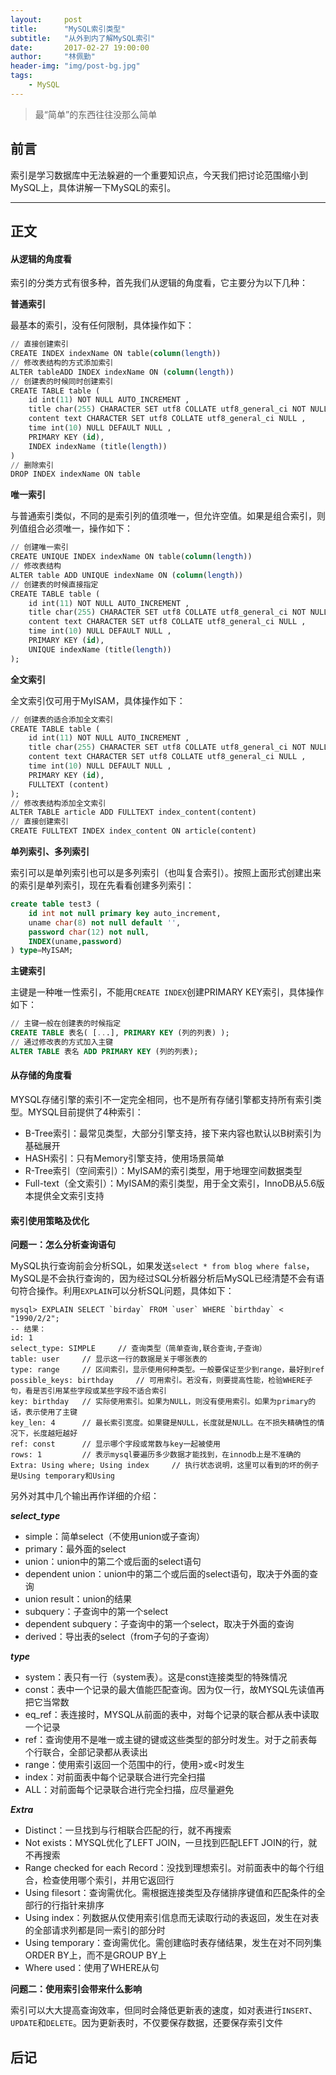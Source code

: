 ```yaml
---
layout:     post
title:      "MySQL索引类型"
subtitle:   "从外到内了解MySQL索引"
date:       2017-02-27 19:00:00
author:     "林佩勤"
header-img: "img/post-bg.jpg"
tags:
    - MySQL
---
```


> 最“简单”的东西往往没那么简单


## 前言

索引是学习数据库中无法躲避的一个重要知识点，今天我们把讨论范围缩小到MySQL上，具体讲解一下MySQL的索引。

---

## 正文

#### 从逻辑的角度看

索引的分类方式有很多种，首先我们从逻辑的角度看，它主要分为以下几种：

**普通索引**

最基本的索引，没有任何限制，具体操作如下：

```sql
// 直接创建索引
CREATE INDEX indexName ON table(column(length))
// 修改表结构的方式添加索引
ALTER tableADD INDEX indexName ON (column(length))
// 创建表的时候同时创建索引
CREATE TABLE table (
	id int(11) NOT NULL AUTO_INCREMENT ,
	title char(255) CHARACTER SET utf8 COLLATE utf8_general_ci NOT NULL ,
	content text CHARACTER SET utf8 COLLATE utf8_general_ci NULL ,
	time int(10) NULL DEFAULT NULL ,
	PRIMARY KEY (id),
	INDEX indexName (title(length))
)
// 删除索引
DROP INDEX indexName ON table
```

**唯一索引**

与普通索引类似，不同的是索引列的值须唯一，但允许空值。如果是组合索引，则列值组合必须唯一，操作如下：

```sql
// 创建唯一索引
CREATE UNIQUE INDEX indexName ON table(column(length))
// 修改表结构
ALTER table ADD UNIQUE indexName ON (column(length))
// 创建表的时候直接指定
CREATE TABLE table (
	id int(11) NOT NULL AUTO_INCREMENT ,
	title char(255) CHARACTER SET utf8 COLLATE utf8_general_ci NOT NULL ,
	content text CHARACTER SET utf8 COLLATE utf8_general_ci NULL ,
	time int(10) NULL DEFAULT NULL ,
	PRIMARY KEY (id),
	UNIQUE indexName (title(length))
);
```

**全文索引**

全文索引仅可用于MyISAM，具体操作如下：

```sql
// 创建表的适合添加全文索引
CREATE TABLE table (
	id int(11) NOT NULL AUTO_INCREMENT ,
	title char(255) CHARACTER SET utf8 COLLATE utf8_general_ci NOT NULL ,
	content text CHARACTER SET utf8 COLLATE utf8_general_ci NULL ,
	time int(10) NULL DEFAULT NULL ,
	PRIMARY KEY (id),
	FULLTEXT (content)
);
// 修改表结构添加全文索引
ALTER TABLE article ADD FULLTEXT index_content(content)
// 直接创建索引
CREATE FULLTEXT INDEX index_content ON article(content)
```

**单列索引、多列索引**

索引可以是单列索引也可以是多列索引（也叫复合索引）。按照上面形式创建出来的索引是单列索引，现在先看看创建多列索引： 

```sql
create table test3 ( 
	id int not null primary key auto_increment, 
	uname char(8) not null default '', 
	password char(12) not null, 
	INDEX(uname,password) 
) type=MyISAM; 
```

**主键索引**

主键是一种唯一性索引，不能用`CREATE INDEX`创建PRIMARY KEY索引，具体操作如下：

```sql
// 主键一般在创建表的时候指定
CREATE TABLE 表名( [...], PRIMARY KEY (列的列表) );
// 通过修改表的方式加入主键
ALTER TABLE 表名 ADD PRIMARY KEY (列的列表);
```

#### 从存储的角度看

MYSQL存储引擎的索引不一定完全相同，也不是所有存储引擎都支持所有索引类型。MYSQL目前提供了4种索引：

- B-Tree索引：最常见类型，大部分引擎支持，接下来内容也默认以B树索引为基础展开
- HASH索引：只有Memory引擎支持，使用场景简单
- R-Tree索引（空间索引）：MyISAM的索引类型，用于地理空间数据类型
- Full-text（全文索引）：MyISAM的索引类型，用于全文索引，InnoDB从5.6版本提供全文索引支持

#### 索引使用策略及优化

**问题一：怎么分析查询语句**

MySQL执行查询前会分析SQL，如果发送`select * from blog where false`，MySQL是不会执行查询的，因为经过SQL分析器分析后MySQL已经清楚不会有语句符合操作。利用`EXPLAIN`可以分析SQL问题，具体如下：

```
mysql> EXPLAIN SELECT `birday` FROM `user` WHERE `birthday` < "1990/2/2";
-- 结果：
id: 1
select_type: SIMPLE		// 查询类型（简单查询,联合查询,子查询）
table: user		// 显示这一行的数据是关于哪张表的
type: range		// 区间索引，显示使用何种类型。一般要保证至少到range，最好到ref
possible_keys: birthday		// 可用索引。若没有，则要提高性能，检验WHERE子句，看是否引用某些字段或某些字段不适合索引
key: birthday	// 实际使用索引。如果为NULL，则没有使用索引。如果为primary的话，表示使用了主键
key_len: 4		// 最长索引宽度。如果键是NULL，长度就是NULL。在不损失精确性的情况下，长度越短越好
ref: const		// 显示哪个字段或常数与key一起被使用
rows: 1			// 表示mysql要遍历多少数据才能找到，在innodb上是不准确的
Extra: Using where; Using index		// 执行状态说明，这里可以看到的坏的例子是Using temporary和Using
```

另外对其中几个输出再作详细的介绍：

***select_type***

- simple：简单select（不使用union或子查询）
- primary：最外面的select
- union：union中的第二个或后面的select语句
- dependent union：union中的第二个或后面的select语句，取决于外面的查询
- union result：union的结果
- subquery：子查询中的第一个select
- dependent subquery：子查询中的第一个select，取决于外面的查询
- derived：导出表的select（from子句的子查询）

***type***

- system：表只有一行（system表）。这是const连接类型的特殊情况
- const：表中一个记录的最大值能匹配查询。因为仅一行，故MYSQL先读值再把它当常数
- eq_ref：表连接时，MYSQL从前面的表中，对每个记录的联合都从表中读取一个记录
- ref：查询使用不是唯一或主键的键或这些类型的部分时发生。对于之前表每个行联合，全部记录都从表读出
- range：使用索引返回一个范围中的行，使用>或<时发生
- index：对前面表中每个记录联合进行完全扫描
- ALL：对前面每个记录联合进行完全扫描，应尽量避免

***Extra***

- Distinct：一旦找到与行相联合匹配的行，就不再搜索
- Not exists：MYSQL优化了LEFT JOIN，一旦找到匹配LEFT JOIN的行，就不再搜索
- Range checked for each Record：没找到理想索引。对前面表中的每个行组合，检查使用哪个索引，并用它返回行
- Using filesort：查询需优化。需根据连接类型及存储排序键值和匹配条件的全部行的行指针来排序
- Using index：列数据从仅使用索引信息而无读取行动的表返回，发生在对表的全部请求列都是同一索引的部分时
- Using temporary：查询需优化。需创建临时表存储结果，发生在对不同列集ORDER BY上，而不是GROUP BY上
- Where used：使用了WHERE从句

**问题二：使用索引会带来什么影响**

索引可以大大提高查询效率，但同时会降低更新表的速度，如对表进行`INSERT`、`UPDATE`和`DELETE`。因为更新表时，不仅要保存数据，还要保存索引文件

## 后记


